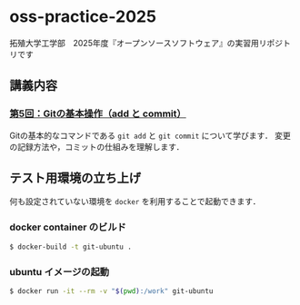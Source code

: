 # oss-practice-2025
拓殖大学工学部　2025年度『オープンソースソフトウェア』の実習用リポジトリです

## 講義内容

### [第5回：Gitの基本操作（add と commit）](./chap05/README.md)
Gitの基本的なコマンドである `git add` と `git commit` について学びます．
変更の記録方法や，コミットの仕組みを理解します．

## テスト用環境の立ち上げ
何も設定されていない環境を `docker` を利用することで起動できます．

### docker container のビルド

```bash
$ docker-build -t git-ubuntu .
```

### ubuntu イメージの起動

```bash
$ docker run -it --rm -v "$(pwd):/work" git-ubuntu
```
